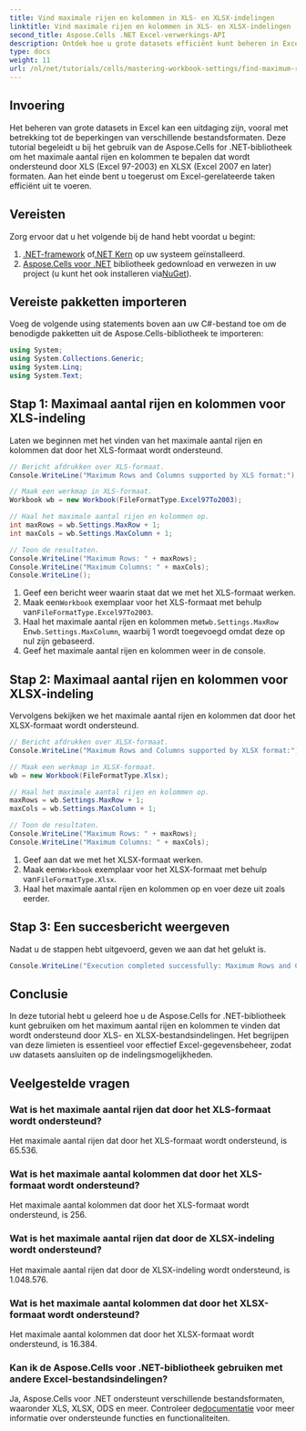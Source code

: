 ```yaml
---
title: Vind maximale rijen en kolommen in XLS- en XLSX-indelingen
linktitle: Vind maximale rijen en kolommen in XLS- en XLSX-indelingen
second_title: Aspose.Cells .NET Excel-verwerkings-API
description: Ontdek hoe u grote datasets efficiënt kunt beheren in Excel door gebruik te maken van de Aspose.Cells for .NET-bibliotheek. Deze handleiding biedt een stapsgewijze aanpak voor het identificeren van het maximale aantal rijen en kolommen dat wordt ondersteund door zowel de XLS- als XLSX-bestandsindelingen.
type: docs
weight: 11
url: /nl/net/tutorials/cells/mastering-workbook-settings/find-maximum-rows-and-columns/
---
```

## Invoering

Het beheren van grote datasets in Excel kan een uitdaging zijn, vooral met betrekking tot de beperkingen van verschillende bestandsformaten. Deze tutorial begeleidt u bij het gebruik van de Aspose.Cells for .NET-bibliotheek om het maximale aantal rijen en kolommen te bepalen dat wordt ondersteund door XLS (Excel 97-2003) en XLSX (Excel 2007 en later) formaten. Aan het einde bent u toegerust om Excel-gerelateerde taken efficiënt uit te voeren.

## Vereisten

Zorg ervoor dat u het volgende bij de hand hebt voordat u begint:

1. [.NET-framework](https://dotnet.microsoft.com/en-us/download) of[.NET Kern](https://dotnet.microsoft.com/en-us/download) op uw systeem geïnstalleerd.
2. [Aspose.Cells voor .NET](https://releases.aspose.com/cells/net/) bibliotheek gedownload en verwezen in uw project (u kunt het ook installeren via[NuGet](https://www.nuget.org/packages/Aspose.Cells/)).

## Vereiste pakketten importeren

Voeg de volgende using statements boven aan uw C#-bestand toe om de benodigde pakketten uit de Aspose.Cells-bibliotheek te importeren:

```csharp
using System;
using System.Collections.Generic;
using System.Linq;
using System.Text;
```

## Stap 1: Maximaal aantal rijen en kolommen voor XLS-indeling

Laten we beginnen met het vinden van het maximale aantal rijen en kolommen dat door het XLS-formaat wordt ondersteund.

```csharp
// Bericht afdrukken over XLS-formaat.
Console.WriteLine("Maximum Rows and Columns supported by XLS format:");

// Maak een werkmap in XLS-formaat.
Workbook wb = new Workbook(FileFormatType.Excel97To2003);

// Haal het maximale aantal rijen en kolommen op.
int maxRows = wb.Settings.MaxRow + 1;
int maxCols = wb.Settings.MaxColumn + 1;

// Toon de resultaten.
Console.WriteLine("Maximum Rows: " + maxRows);
Console.WriteLine("Maximum Columns: " + maxCols);
Console.WriteLine();
```

1. Geef een bericht weer waarin staat dat we met het XLS-formaat werken.
2.  Maak een`Workbook` exemplaar voor het XLS-formaat met behulp van`FileFormatType.Excel97To2003`.
3.  Haal het maximale aantal rijen en kolommen met`wb.Settings.MaxRow` En`wb.Settings.MaxColumn`, waarbij 1 wordt toegevoegd omdat deze op nul zijn gebaseerd.
4. Geef het maximale aantal rijen en kolommen weer in de console.

## Stap 2: Maximaal aantal rijen en kolommen voor XLSX-indeling

Vervolgens bekijken we het maximale aantal rijen en kolommen dat door het XLSX-formaat wordt ondersteund.

```csharp
// Bericht afdrukken over XLSX-formaat.
Console.WriteLine("Maximum Rows and Columns supported by XLSX format:");

// Maak een werkmap in XLSX-formaat.
wb = new Workbook(FileFormatType.Xlsx);

// Haal het maximale aantal rijen en kolommen op.
maxRows = wb.Settings.MaxRow + 1;
maxCols = wb.Settings.MaxColumn + 1;

// Toon de resultaten.
Console.WriteLine("Maximum Rows: " + maxRows);
Console.WriteLine("Maximum Columns: " + maxCols);
```

1. Geef aan dat we met het XLSX-formaat werken.
2.  Maak een`Workbook` exemplaar voor het XLSX-formaat met behulp van`FileFormatType.Xlsx`.
3. Haal het maximale aantal rijen en kolommen op en voer deze uit zoals eerder.

## Stap 3: Een succesbericht weergeven

Nadat u de stappen hebt uitgevoerd, geven we aan dat het gelukt is.

```csharp
Console.WriteLine("Execution completed successfully: Maximum Rows and Columns retrieval for both formats.");
```

## Conclusie

In deze tutorial hebt u geleerd hoe u de Aspose.Cells for .NET-bibliotheek kunt gebruiken om het maximum aantal rijen en kolommen te vinden dat wordt ondersteund door XLS- en XLSX-bestandsindelingen. Het begrijpen van deze limieten is essentieel voor effectief Excel-gegevensbeheer, zodat uw datasets aansluiten op de indelingsmogelijkheden.

## Veelgestelde vragen

### Wat is het maximale aantal rijen dat door het XLS-formaat wordt ondersteund?
Het maximale aantal rijen dat door het XLS-formaat wordt ondersteund, is 65.536.

### Wat is het maximale aantal kolommen dat door het XLS-formaat wordt ondersteund?
Het maximale aantal kolommen dat door het XLS-formaat wordt ondersteund, is 256.

### Wat is het maximale aantal rijen dat door de XLSX-indeling wordt ondersteund?
Het maximale aantal rijen dat door de XLSX-indeling wordt ondersteund, is 1.048.576.

### Wat is het maximale aantal kolommen dat door het XLSX-formaat wordt ondersteund?
Het maximale aantal kolommen dat door het XLSX-formaat wordt ondersteund, is 16.384.

### Kan ik de Aspose.Cells voor .NET-bibliotheek gebruiken met andere Excel-bestandsindelingen?
 Ja, Aspose.Cells voor .NET ondersteunt verschillende bestandsformaten, waaronder XLS, XLSX, ODS en meer. Controleer de[documentatie](https://reference.aspose.com/cells/net/) voor meer informatie over ondersteunde functies en functionaliteiten.
